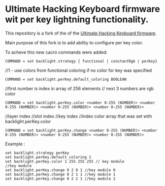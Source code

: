 # Ultimate Hacking Keyboard firmware wit per key lightning functionality.

This repository is a fork of the  of the [Ultimate Hacking Keyboard firmware](https://github.com/UltimateHackingKeyboard/firmware).

Main purpose of this fork is to add ability to configure per key color. 

To acheve this new cacro commands were added:

    COMMAND = set backlight.strategy { functional | constantRgb | perKey}

//1 - use colors from functional coloring if no color for key was specified

    COMMAND = set backlight.perKey.default_coloring BOOLEAN

//first number is index in array of 256 elements
// next 3 numbers are rgb color

    COMMAND = set backlight.perKey.color <number 0-255 (NUMBER)> <number 0-255 (NUMBER)> <number 0-255 (NUMBER)> <number 0-255 (NUMBER)>

//layer index
//slot index
//key index
//index color array that was set with backlight.perKey.color

    COMMAND = set backlight.perKey.change <number 0-255 (NUMBER)> <number 0-255 (NUMBER)> <number 0-255 (NUMBER)> <number 0-255 (NUMBER)>

Example :

    set backlight.strategy perKey
    set backlight.perKey.default_coloring 1
    set backlight.perKey.color 1 255 255 255 // key module
    //key module
    set backlight.perKey.change 0 2 0 1 //key module 0
    set backlight.perKey.change 0 2 1 1 //key module 1
    set backlight.perKey.change 0 2 2 1 //key module 2
